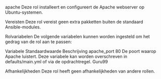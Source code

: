 apache
Deze rol installeert en configureert de Apache webserver op Ubuntu-systemen.​

Vereisten
Deze rol vereist geen extra pakketten buiten de standaard Ansible-modules.​

Rolvariabelen
De volgende variabelen kunnen worden ingesteld om het gedrag van de rol aan te passen:​

Variabele	Standaardwaarde	Beschrijving
apache_port	80	De poort waarop Apache luistert.
Deze variabele kan worden overschreven in defaults/main.yml of via de opdrachtregel.​
Guru99

Afhankelijkheden
Deze rol heeft geen afhankelijkheden van andere rollen.